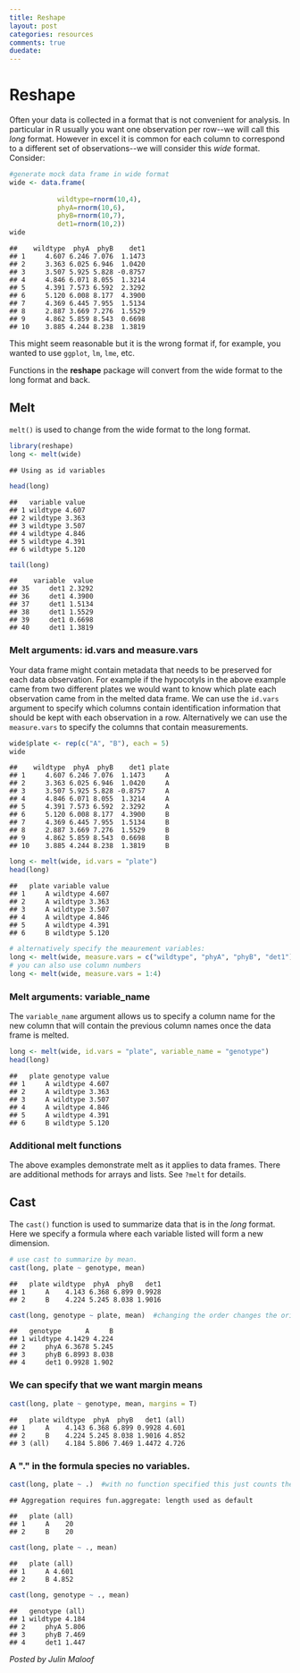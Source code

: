 ```yaml
---
title: Reshape
layout: post
categories: resources
comments: true
duedate:
---
```


Reshape
========================================================
Often your data is collected in a format that is not convenient for analysis.  In particular in R usually you want one observation per row--we will call this *long* format.  However in excel it is common for each column to correspond to a different set of observations--we will consider this *wide* format.  Consider:

```r
#generate mock data frame in wide format
wide <- data.frame(
  
            wildtype=rnorm(10,4),
            phyA=rnorm(10,6),
            phyB=rnorm(10,7),
            det1=rnorm(10,2))
wide
```

```
##    wildtype  phyA  phyB    det1
## 1     4.607 6.246 7.076  1.1473
## 2     3.363 6.025 6.946  1.0420
## 3     3.507 5.925 5.828 -0.8757
## 4     4.846 6.071 8.055  1.3214
## 5     4.391 7.573 6.592  2.3292
## 6     5.120 6.008 8.177  4.3900
## 7     4.369 6.445 7.955  1.5134
## 8     2.887 3.669 7.276  1.5529
## 9     4.862 5.859 8.543  0.6698
## 10    3.885 4.244 8.238  1.3819
```


This might seem reasonable but it is the wrong format if, for example, you wanted to use `ggplot`, `lm`, `lme`, etc.

Functions in the **reshape** package will convert from the wide format to the long format and back.

Melt
----
`melt()` is used to change from the wide format to the long format.

```r
library(reshape)
long <- melt(wide)
```

```
## Using as id variables
```

```r
head(long)
```

```
##   variable value
## 1 wildtype 4.607
## 2 wildtype 3.363
## 3 wildtype 3.507
## 4 wildtype 4.846
## 5 wildtype 4.391
## 6 wildtype 5.120
```

```r
tail(long)
```

```
##    variable  value
## 35     det1 2.3292
## 36     det1 4.3900
## 37     det1 1.5134
## 38     det1 1.5529
## 39     det1 0.6698
## 40     det1 1.3819
```


### Melt arguments: id.vars and measure.vars
Your data frame might contain metadata that needs to be preserved for each data observation.  For example if the hypocotyls in the above example came from two different plates we would want to know which plate each observation came from in the melted data frame. We can use the `id.vars` argument to specify which columns contain identification information that should be kept with each observation in a row.  Alternatively we can use the `measure.vars` to specify the columns that contain measurements.

```r
wide$plate <- rep(c("A", "B"), each = 5)
wide
```

```
##    wildtype  phyA  phyB    det1 plate
## 1     4.607 6.246 7.076  1.1473     A
## 2     3.363 6.025 6.946  1.0420     A
## 3     3.507 5.925 5.828 -0.8757     A
## 4     4.846 6.071 8.055  1.3214     A
## 5     4.391 7.573 6.592  2.3292     A
## 6     5.120 6.008 8.177  4.3900     B
## 7     4.369 6.445 7.955  1.5134     B
## 8     2.887 3.669 7.276  1.5529     B
## 9     4.862 5.859 8.543  0.6698     B
## 10    3.885 4.244 8.238  1.3819     B
```

```r
long <- melt(wide, id.vars = "plate")
head(long)
```

```
##   plate variable value
## 1     A wildtype 4.607
## 2     A wildtype 3.363
## 3     A wildtype 3.507
## 4     A wildtype 4.846
## 5     A wildtype 4.391
## 6     B wildtype 5.120
```

```r
# alternatively specify the meaurement variables:
long <- melt(wide, measure.vars = c("wildtype", "phyA", "phyB", "det1"))
# you can also use column numbers
long <- melt(wide, measure.vars = 1:4)
```


### Melt arguments: variable_name
The `variable_name` argument allows us to specify a column name for the new column that will contain the previous column names once the data frame is melted.  

```r
long <- melt(wide, id.vars = "plate", variable_name = "genotype")
head(long)
```

```
##   plate genotype value
## 1     A wildtype 4.607
## 2     A wildtype 3.363
## 3     A wildtype 3.507
## 4     A wildtype 4.846
## 5     A wildtype 4.391
## 6     B wildtype 5.120
```

### Additional melt functions
The above examples demonstrate melt as it applies to data frames.  There are additional methods for arrays and lists.  See `?melt` for details.

Cast
----
The `cast()` function is used to summarize data that is in the *long* format.  Here we specify a formula where each variable listed will form a new dimension.

```r
# use cast to summarize by mean.
cast(long, plate ~ genotype, mean)
```

```
##   plate wildtype  phyA  phyB   det1
## 1     A    4.143 6.368 6.899 0.9928
## 2     B    4.224 5.245 8.038 1.9016
```

```r
cast(long, genotype ~ plate, mean)  #changing the order changes the orientation.
```

```
##   genotype      A     B
## 1 wildtype 4.1429 4.224
## 2     phyA 6.3678 5.245
## 3     phyB 6.8993 8.038
## 4     det1 0.9928 1.902
```

### We can specify that we want margin means

```r
cast(long, plate ~ genotype, mean, margins = T)
```

```
##   plate wildtype  phyA  phyB   det1 (all)
## 1     A    4.143 6.368 6.899 0.9928 4.601
## 2     B    4.224 5.245 8.038 1.9016 4.852
## 3 (all)    4.184 5.806 7.469 1.4472 4.726
```

### A "." in the formula species no variables.

```r
cast(long, plate ~ .)  #with no function specified this just counts the number of observations
```

```
## Aggregation requires fun.aggregate: length used as default
```

```
##   plate (all)
## 1     A    20
## 2     B    20
```

```r
cast(long, plate ~ ., mean)
```

```
##   plate (all)
## 1     A 4.601
## 2     B 4.852
```

```r
cast(long, genotype ~ ., mean)
```

```
##   genotype (all)
## 1 wildtype 4.184
## 2     phyA 5.806
## 3     phyB 7.469
## 4     det1 1.447
```


*Posted by Julin Maloof*

